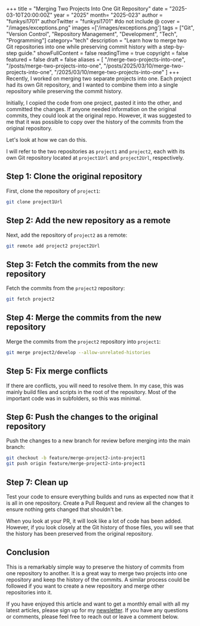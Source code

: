 +++
title = "Merging Two Projects Into One Git Repository"
date = "2025-03-10T20:00:00Z"
year = "2025"
month= "2025-023"
author = "funkysi1701"
authorTwitter = "funkysi1701" #do not include @
cover = "/images/exceptions.png"
images =['/images/exceptions.png']
tags = ["Git", "Version Control", "Repository Management", "Development", "Tech", "Programming"]
category="tech"
description = "Learn how to merge two Git repositories into one while preserving commit history with a step-by-step guide."
showFullContent = false
readingTime = true
copyright = false
featured = false
draft = false
aliases = [
    "/merge-two-projects-into-one",
    "/posts/merge-two-projects-into-one",
    "/posts/2025/03/10/merge-two-projects-into-one",
    "/2025/03/10/merge-two-projects-into-one" 
]
+++
Recently, I worked on merging two separate projects into one. Each project had its own Git repository, and I wanted to combine them into a single repository while preserving the commit history.

Initially, I copied the code from one project, pasted it into the other, and committed the changes. If anyone needed information on the original commits, they could look at the original repo. However, it was suggested to me that it was possible to copy over the history of the commits from the original repository.

Let's look at how we can do this.

I will refer to the two repositories as `project1` and `project2`, each with its own Git repository located at `project1Url` and `project2Url`, respectively.


## Step 1: Clone the original repository

First, clone the repository of `project1`:

```bash
git clone project1Url
```

## Step 2: Add the new repository as a remote

Next, add the repository of `project2` as a remote:

```bash
git remote add project2 project2Url
```

## Step 3: Fetch the commits from the new repository

Fetch the commits from the `project2` repository:

```bash
git fetch project2
```

## Step 4: Merge the commits from the new repository

Merge the commits from the `project2` repository into `project1`:

```bash
git merge project2/develop --allow-unrelated-histories
```

## Step 5: Fix merge conflicts

If there are conflicts, you will need to resolve them. In my case, this was mainly build files and scripts in the root of the repository. Most of the important code was in subfolders, so this was minimal.

## Step 6: Push the changes to the original repository

Push the changes to a new branch for review before merging into the main branch:

```bash
git checkout -b feature/merge-project2-into-project1
git push origin feature/merge-project2-into-project1
```

## Step 7: Clean up

Test your code to ensure everything builds and runs as expected now that it is all in one repository. Create a Pull Request and review all the changes to ensure nothing gets changed that shouldn't be.

When you look at your PR, it will look like a lot of code has been added. However, if you look closely at the Git history of those files, you will see that the history has been preserved from the original repository.

## Conclusion

This is a remarkably simple way to preserve the history of commits from one repository to another. It is a great way to merge two projects into one repository and keep the history of the commits. A similar process could be followed if you want to create a new repository and merge other repositories into it.

If you have enjoyed this article and want to get a monthly email with all my latest articles, please sign up for my [newsletter](http://eepurl.com/i7pQno). If you have any questions or comments, please feel free to reach out or leave a comment below.
